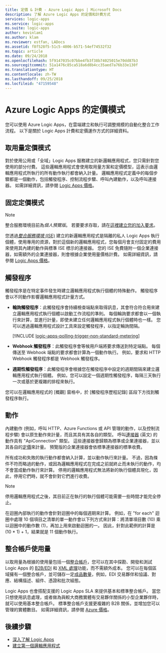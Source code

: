 ```yaml
---
title: 定價 & 計費 - Azure Logic Apps | Microsoft Docs
description: 了解 Azure Logic Apps 的定價和計費方式
services: logic-apps
ms.service: logic-apps
ms.suite: logic-apps
author: kevinlam1
ms.author: klam
ms.reviewer: estfan, LADocs
ms.assetid: f8f528f5-51c5-4006-b571-54ef74532f32
ms.topic: article
ms.date: 09/24/2018
ms.openlocfilehash: 5f9147035c07bbe4fb3f38b74025015e70dd87b3
ms.sourcegitcommit: 51a1476c85ca518a6d8b4cc35aed7a76b33e130f
ms.translationtype: HT
ms.contentlocale: zh-TW
ms.lasthandoff: 09/25/2018
ms.locfileid: "47159548"
---
```

# <a name="pricing-model-for-azure-logic-apps"></a>Azure Logic Apps 的定價模式

您可以使用 Azure Logic Apps，在雲端建立和執行可調整規模的自動化整合工作流程。 以下是關於 Logic Apps 計費和定價運作方式的詳細資料。 

<a name="consumption-pricing"></a>

## <a name="consumption-pricing-model"></a>取用量定價模式

對於使用公用或「全域」Logic Apps 服務建立的新邏輯應用程式，您只需針對您使用的部分付費。 這些邏輯應用程式會使用取用量方案和定價模型，這表示由邏輯應用程式所執行的所有動作執行都會納入計量。 邏輯應用程式定義中的每個步驟都是一個動作，包括觸發程序、控制流程步驟、呼叫內建動作，以及呼叫連接器。 如需詳細資訊，請參閱 [Logic Apps 價格](https://azure.microsoft.com/pricing/details/logic-apps)。

<a name="fixed-pricing"></a>

## <a name="fixed-pricing-model"></a>固定定價模式

> [!NOTE]
> 整合服務環境目前為*個人預覽版*。 若要要求存取，請在[這裡建立您的加入要求](https://aka.ms/iseprivatepreview)。

您透過[*整合服務環境* (ISE)](../logic-apps/connect-virtual-network-vnet-isolated-environment-overview.md) 建立的新邏輯應用程式是隔離的私人 Logic Apps 執行個體，使用專用的資源，對於這個新的邏輯應用程式，您每個月會支付固定的費用來使用其內建的動作與標準 ISE 標示的連接器。 您的 ISE 免費隨附一個企業連接器，如需額外的企業連接器，則會根據企業使用量價格計費。 如需詳細資訊，請參閱 [Logic Apps 價格](https://azure.microsoft.com/pricing/details/logic-apps)。

<a name="triggers"></a>

## <a name="triggers"></a>觸發程序

觸發程序是在特定事件發生時建立邏輯應用程式執行個體的特殊動作。 觸發程序會以不同動作影響邏輯應用程式計量方式。

* **輪詢觸發程序**：此觸發程序會持續檢查端點來取得訊息，其會符合符合用來建立邏輯應用程式執行個體以啟動工作流程的準則。 每個輪詢要求都會以一個執行來計算，並進行計量，即使未建立任何邏輯應用程式執行個體時也一樣。 您可以透過邏輯應用程式設計工具來設定觸發程序，以指定輪詢間隔。

  [!INCLUDE [logic-apps-polling-trigger-non-standard-metering](../../includes/logic-apps-polling-trigger-non-standard-metering.md)]

* **Webhook 觸發程序**：此觸發程序會等候用戶端將要求傳送到特定端點。 每個傳送至 Webhook 端點的要求都會計算為一個動作執行。 例如，要求和 HTTP Webhook 觸發程序都是 Webhook 觸發程序。

* **週期性觸發程序**：此觸發程序會根據您在觸發程序中設定的週期間隔來建立邏輯應用程式執行個體。 例如，您可以設定一個週期性觸發程序，每隔三天執行一次或基於更複雜的排程來執行。

您可以在邏輯應用程式的 [概觀] 窗格中，於 [觸發程序歷程記錄] 區段下方找到觸發程序執行。

## <a name="actions"></a>動作

內建動作 (例如，呼叫 HTTP、Azure Functions 或 API 管理的動作，以及控制流程步驟) 會以原生動作來計量，而且其具有其各自的類型。 呼叫[連接器](https://docs.microsoft.com/connectors) \(英文\) 的動作具有 "ApiConnection" 類型。 這些連接器會歸類為標準或企業連接器，並以其各自的[定價][pricing]來計量。 預覽版的企業連接器會依標準連接器的標準收費。

所有成功和失敗的執行動作都會納入計算，並以動作執行來計量。 不過，因為條件不符而略過的動作，或因為邏輯應用程式在完成之前就終止而未執行的動作，均不會當成動作執行來計算。 停用的邏輯應用程式無法將新的執行個體具現化，因此，停用它們時，就不會針對它們進行收費。

> [!NOTE]
> 停用邏輯應用程式之後，其目前正在執行的執行個體可能需要一些時間才能完全停止。

在迴圈內部執行的動作會針對迴圈中的每個週期來計算。 例如，在 "for each" 迴圈中處理 10 個項目之清單的單一動作會以下列方式來計算：將清單項目數 (10) 乘以迴圈中的動作數 (1)，再加上用來啟動迴圈的一。 因此，針對此範例的計算是 (10 * 1) + 1，結果就是 11 個動作執行。

## <a name="integration-account-usage"></a>整合帳戶使用量

以取用量為根據的使用量包括一個[整合帳戶](logic-apps-enterprise-integration-create-integration-account.md)，您可以在其中探勘、開發和測試 Logic Apps 的 [B2B/EDI](logic-apps-enterprise-integration-b2b.md) 和 [XML 處理](logic-apps-enterprise-integration-xml.md)功能，而不需額外成本。 您可以在每個區域擁有一個整合帳戶，並可儲存一定[成品數量](../logic-apps/logic-apps-limits-and-config.md)，例如，EDI 交易夥伴和協議、對應、結構描述、組件、憑證和批次組態。

Logic Apps 也會搭配支援的 Logic Apps SLA 來提供基本和標準整合帳戶。 當您只想使用訊息處理，或者做為與較大商務實體有交易夥伴關係的小型企業夥伴時，就可以使用基本整合帳戶。 標準整合帳戶支援更複雜的 B2B 關係，並增加您可以管理的實體數目。 如需詳細資訊，請參閱 [Azure 價格](https://azure.microsoft.com/pricing/details/logic-apps)。

## <a name="next-steps"></a>後續步驟

* [深入了解 Logic Apps][whatis]
* [建立第一個邏輯應用程式][create]

[pricing]: https://azure.microsoft.com/pricing/details/logic-apps/
[whatis]: logic-apps-overview.md
[create]: quickstart-create-first-logic-app-workflow.md

